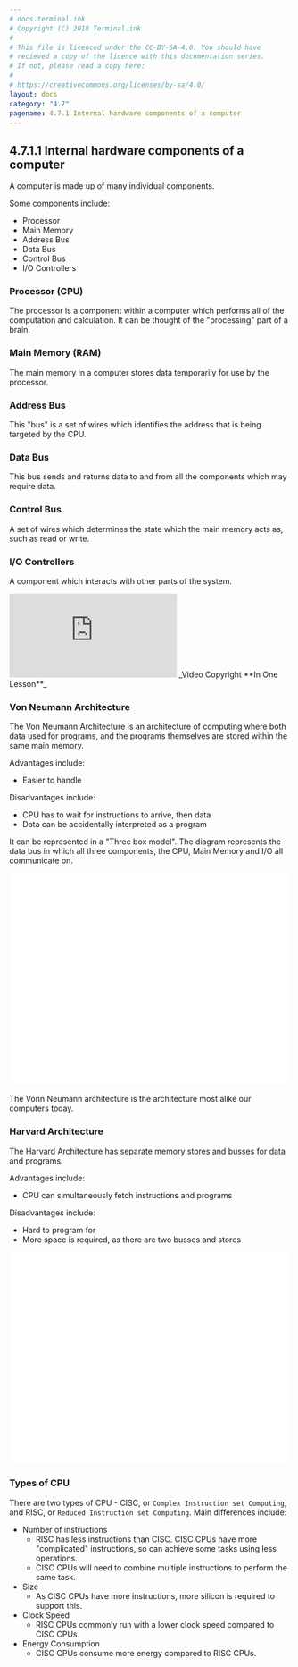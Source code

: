 ```yaml
---
# docs.terminal.ink
# Copyright (C) 2018 Terminal.ink
#
# This file is licenced under the CC-BY-SA-4.0. You should have
# recieved a copy of the licence with this documentation series.
# If not, please read a copy here:
#
# https://creativecommons.org/licenses/by-sa/4.0/
layout: docs
category: "4.7"
pagename: 4.7.1 Internal hardware components of a computer
---
```


## 4.7.1.1 Internal hardware components of a computer
A computer is made up of many individual components.

Some components include:

- Processor
- Main Memory
- Address Bus
- Data Bus
- Control Bus
- I/O Controllers

### Processor (CPU)
The processor is a component within a computer which performs all of the computation and calculation. 
It can be thought of the "processing" part of a brain.

### Main Memory (RAM)
The main memory in a computer stores data temporarily for use by the processor.

### Address Bus
This "bus" is a set of wires which identifies the address that is being targeted by the CPU.

### Data Bus
This bus sends and returns data to and from all the components which may require data.

### Control Bus
A set of wires which determines the state which the main memory acts as, such as read or write.

### I/O Controllers
A component which interacts with other parts of the system.

<iframe class="youtube" src="https://www.youtube.com/embed/cNN_tTXABUA" frameborder="0" allow="autoplay; encrypted-media" allowfullscreen></iframe>
_Video Copyright **In One Lesson**_

### Von Neumann Architecture
The Von Neumann Architecture is an architecture of computing where both data used for programs, and the programs themselves are stored within the same main memory.

Advantages include:
- Easier to handle

Disadvantages include:
- CPU has to wait for instructions to arrive, then data
- Data can be accidentally interpreted as a program

It can be represented in a "Three box model". The diagram represents the data bus in which all three components, the CPU, Main Memory and I/O all communicate on.

![Three box? More like 3 box and 4 arrows](/assets/img/3boxmodel.png)

The Vonn Neumann architecture is the architecture most alike our computers today.

### Harvard Architecture
The Harvard Architecture has separate memory stores and busses for data and programs.

Advantages include:
- CPU can simultaneously fetch instructions and programs

Disadvantages include:
- Hard to program for
- More space is required, as there are two busses and stores

![](/assets/img/harvard.png)

### Types of CPU
There are two types of CPU - CISC, or `Complex Instruction set Computing`, and RISC, or `Reduced Instruction set Computing`.
Main differences include:

- Number of instructions
  - RISC has less instructions than CISC. CISC CPUs have more "complicated" instructions, so can achieve some tasks using less operations.
  - CISC CPUs will need to combine multiple instructions to perform the same task.
- Size
  - As CISC CPUs have more instructions, more silicon is required to support this.
- Clock Speed
  - RISC CPUs commonly run with a lower clock speed compared to CISC CPUs
- Energy Consumption
  - CISC CPUs consume more energy compared to RISC CPUs.

